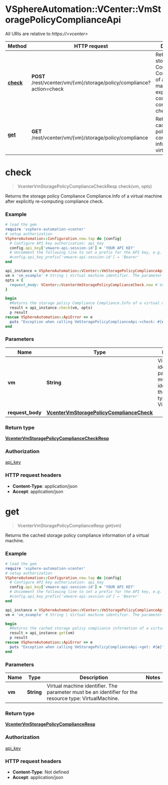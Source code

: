 # VSphereAutomation::VCenter::VmStoragePolicyComplianceApi

All URIs are relative to *https://&lt;vcenter&gt;*

Method | HTTP request | Description
------------- | ------------- | -------------
[**check**](VmStoragePolicyComplianceApi.md#check) | **POST** /rest/vcenter/vm/{vm}/storage/policy/compliance?action&#x3D;check | Returns the storage policy Compliance Compliance.Info of a virtual machine after explicitly re-computing compliance check.
[**get**](VmStoragePolicyComplianceApi.md#get) | **GET** /rest/vcenter/vm/{vm}/storage/policy/compliance | Returns the cached storage policy compliance information of a virtual machine.


# **check**
> VcenterVmStoragePolicyComplianceCheckResp check(vm, opts)

Returns the storage policy Compliance Compliance.Info of a virtual machine after explicitly re-computing compliance check.

### Example
```ruby
# load the gem
require 'vsphere-automation-vcenter'
# setup authorization
VSphereAutomation::Configuration.new.tap do |config|
  # Configure API key authorization: api_key
  config.api_key['vmware-api-session-id'] = 'YOUR API KEY'
  # Uncomment the following line to set a prefix for the API key, e.g. 'Bearer' (defaults to nil)
  #config.api_key_prefix['vmware-api-session-id'] = 'Bearer'
end

api_instance = VSphereAutomation::VCenter::VmStoragePolicyComplianceApi.new
vm = 'vm_example' # String | Virtual machine identifier. The parameter must be an identifier for the resource type: VirtualMachine.
opts = {
  request_body: VCenter::VcenterVmStoragePolicyComplianceCheck.new # VcenterVmStoragePolicyComplianceCheck | 
}

begin
  #Returns the storage policy Compliance Compliance.Info of a virtual machine after explicitly re-computing compliance check.
  result = api_instance.check(vm, opts)
  p result
rescue VSphereAutomation::ApiError => e
  puts "Exception when calling VmStoragePolicyComplianceApi->check: #{e}"
end
```

### Parameters

Name | Type | Description  | Notes
------------- | ------------- | ------------- | -------------
 **vm** | **String**| Virtual machine identifier. The parameter must be an identifier for the resource type: VirtualMachine. | 
 **request_body** | [**VcenterVmStoragePolicyComplianceCheck**](VcenterVmStoragePolicyComplianceCheck.md)|  | [optional] 

### Return type

[**VcenterVmStoragePolicyComplianceCheckResp**](VcenterVmStoragePolicyComplianceCheckResp.md)

### Authorization

[api_key](../README.md#api_key)

### HTTP request headers

 - **Content-Type**: application/json
 - **Accept**: application/json



# **get**
> VcenterVmStoragePolicyComplianceResp get(vm)

Returns the cached storage policy compliance information of a virtual machine.

### Example
```ruby
# load the gem
require 'vsphere-automation-vcenter'
# setup authorization
VSphereAutomation::Configuration.new.tap do |config|
  # Configure API key authorization: api_key
  config.api_key['vmware-api-session-id'] = 'YOUR API KEY'
  # Uncomment the following line to set a prefix for the API key, e.g. 'Bearer' (defaults to nil)
  #config.api_key_prefix['vmware-api-session-id'] = 'Bearer'
end

api_instance = VSphereAutomation::VCenter::VmStoragePolicyComplianceApi.new
vm = 'vm_example' # String | Virtual machine identifier. The parameter must be an identifier for the resource type: VirtualMachine.

begin
  #Returns the cached storage policy compliance information of a virtual machine.
  result = api_instance.get(vm)
  p result
rescue VSphereAutomation::ApiError => e
  puts "Exception when calling VmStoragePolicyComplianceApi->get: #{e}"
end
```

### Parameters

Name | Type | Description  | Notes
------------- | ------------- | ------------- | -------------
 **vm** | **String**| Virtual machine identifier. The parameter must be an identifier for the resource type: VirtualMachine. | 

### Return type

[**VcenterVmStoragePolicyComplianceResp**](VcenterVmStoragePolicyComplianceResp.md)

### Authorization

[api_key](../README.md#api_key)

### HTTP request headers

 - **Content-Type**: Not defined
 - **Accept**: application/json



